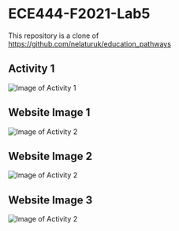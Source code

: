 # ECE444-F2021-Lab5

This repository is a clone of https://github.com/nelaturuk/education_pathways

## Activity 1
![Image of Activity 1](https://github.com/romil8jain/ECE444-F2021-Lab5/tree/styling-practice/images/Activity-1.png)

## Website Image 1
![Image of Activity 2](https://github.com/romil8jain/ECE444-F2021-Lab5/tree/styling-practice/images/Activity-2-1.png)

## Website Image 2
![Image of Activity 2](https://github.com/romil8jain/ECE444-F2021-Lab5/tree/styling-practice/images/Activity-2-2.png)

## Website Image 3
![Image of Activity 2](https://github.com/romil8jain/ECE444-F2021-Lab5/tree/styling-practice/images/Activity-2-3.png)
